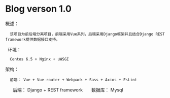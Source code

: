 # Blog verson 1.0
  概述： 
      
      该项目为前后端分离项目，前端采用Vue系列，后端采用Django框架并且结合Django REST framework提供数据接口支持。
  
  环境：
      
      Centos 6.5 + Nginx + uWSGI
  
  架构：
      
      
      前端： Vue + Vue-router + Webpack + Sass + Axios + EsLint
        后端： Django + REST framework
        数据库： Mysql
  
